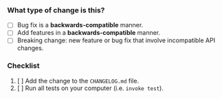 <!-- Thank you for your pull request!  -->
<!-- Please start by describing your change in a few sentences. -->
<!-- You can erase any parts of this template not applicable to your Pull Request. -->

### What type of change is this?

- [ ] Bug fix is a **backwards-compatible** manner.
- [ ] Add features in a **backwards-compatible** manner.
- [ ] Breaking change: new feature or bug fix that involve incompatible API changes.

### Checklist

1. [ ] Add the change to the `CHANGELOG.md` file.
1. [ ] Run all tests on your computer (i.e. `invoke test`).
